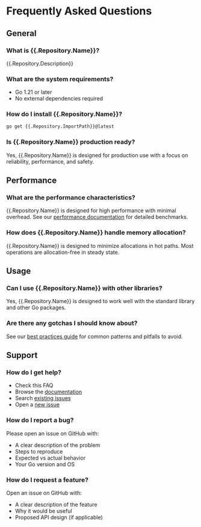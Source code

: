 # Frequently Asked Questions

## General

### What is {{.Repository.Name}}?

{{.Repository.Description}}

### What are the system requirements?

- Go 1.21 or later
- No external dependencies required

### How do I install {{.Repository.Name}}?

```bash
go get {{.Repository.ImportPath}}@latest
```

### Is {{.Repository.Name}} production ready?

Yes, {{.Repository.Name}} is designed for production use with a focus on reliability, performance, and safety.

## Performance

### What are the performance characteristics?

{{.Repository.Name}} is designed for high performance with minimal overhead. See our [performance documentation](performance.md) for detailed benchmarks.

### How does {{.Repository.Name}} handle memory allocation?

{{.Repository.Name}} is designed to minimize allocations in hot paths. Most operations are allocation-free in steady state.

## Usage

### Can I use {{.Repository.Name}} with other libraries?

Yes, {{.Repository.Name}} is designed to work well with the standard library and other Go packages.

### Are there any gotchas I should know about?

See our [best practices guide](best-practices.md) for common patterns and pitfalls to avoid.

## Support

### How do I get help?

- Check this FAQ
- Browse the [documentation](../README.md)
- Search [existing issues]({{.Repository.URL}}/issues)
- Open a [new issue]({{.Repository.URL}}/issues/new)

### How do I report a bug?

Please open an issue on GitHub with:

- A clear description of the problem
- Steps to reproduce
- Expected vs actual behavior
- Your Go version and OS

### How do I request a feature?

Open an issue on GitHub with:

- A clear description of the feature
- Why it would be useful
- Proposed API design (if applicable)
